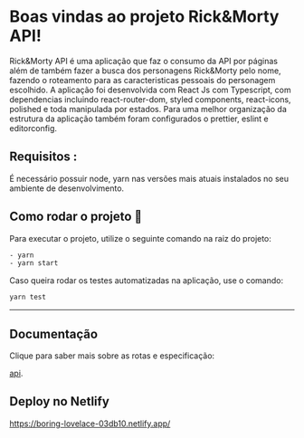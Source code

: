 # Boas vindas ao projeto Rick&Morty API!

Rick&Morty API é uma aplicação que faz o consumo da API por páginas além de também fazer a busca dos personagens Rick&Morty pelo nome, fazendo o roteamento para as caracteristicas pessoais do personagem escolhido. A aplicação foi desenvolvida com React Js com Typescript, com dependencias incluindo react-router-dom, styled components, react-icons, polished e toda manipulada por estados. Para uma melhor organização da estrutura da 
aplicação também foram configurados o prettier, eslint e editorconfig.

## Requisitos :

É necessário possuir node, yarn nas versões mais atuais instalados no seu ambiente de desenvolvimento.

## Como rodar o projeto :runner:

Para executar o projeto, utilize o seguinte comando na raiz do projeto:

```bash
- yarn
- yarn start
```

Caso queira rodar os testes automatizadas na aplicação, use o comando:

```bash
yarn test
```

---

## Documentação

Clique para saber mais sobre as rotas e especificação:

[api](https://rickandmortyapi.com/documentation/).

## Deploy no Netlify

https://boring-lovelace-03db10.netlify.app/
